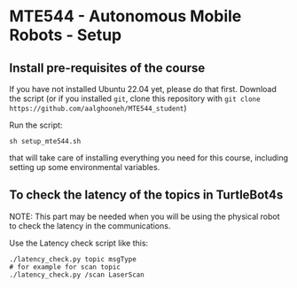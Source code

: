 # MTE544 - Autonomous Mobile Robots - Setup

## Install pre-requisites of the course
If you have not installed Ubuntu 22.04 yet, please do that first.
Download the script (or if you installed ```git```, clone this repository with ```git clone https://github.com/aalghooneh/MTE544_student```)

Run the script:
```
sh setup_mte544.sh
```
that will take care of installing everything you need for this course, including setting up some environmental variables.


## To check the latency of the topics in TurtleBot4s
NOTE: This part may be needed when you will be using the physical robot to check the latency in the communications.

Use the Latency check script like this:

```
./latency_check.py topic msgType
# for example for scan topic
./latency_check.py /scan LaserScan 
```



